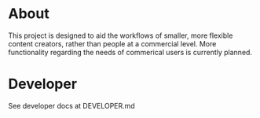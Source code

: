 # About
This project is designed to aid the workflows of smaller, more flexible content creators, rather than people at a commercial level. More functionality regarding the needs of commerical users is currently planned.

# Developer
See developer docs at DEVELOPER.md